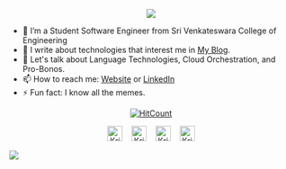 <p align="center"><img src="https://i.imgur.com/A6bWGFl.gif"/></p>

- 🔭 I’m a Student Software Engineer from Sri Venkateswara College of Engineering
- 👯 I write about technologies that interest me in [My Blog](https://thekrishna.in/blogs).
- 💬 Let's talk about Language Technologies, Cloud Orchestration, and Pro-Bonos.
- 📫 How to reach me: [Website](https://thekrishna.in/) or [LinkedIn](https://linkedin.com/in/krishnaalagiri/)
- ⚡ Fun fact: I know all the memes.
<!-- footer --!>
<p align="center"><a href="http://hits.dwyl.com/K-Kraken/K-Kraken"><img src="http://hits.dwyl.com/K-Kraken/K-Kraken.svg" alt="HitCount"></a></p>
<p align="center">
    <a id="GitHub" href="https://github.com/K-Kraken/"><img width="27px" src="https://thekrishna.in/K-Kraken/img/gh.png" alt="Krishnakanth Alagiri - GitHub" /></a>
    &nbsp;&nbsp;     
    <a id="LinkedIn" href="https://linkedin.com/in/krishnaalagiri/"><img width="27px" src="https://thekrishna.in/K-Kraken/img/linkedin.png" alt="Krishnakanth Alagiri - LinkedIn" /></a> 
    &nbsp;&nbsp;
    <a id="Website" href="https://thekrishna.in/"><img width="27px" src="https://thekrishna.in/K-Kraken/img/web.png" alt="Krishnakanth Alagiri - Website" /></a>
    &nbsp;&nbsp;
   <a id="Mail" href="mailto:krishna.alagiri03@gmail.com"><img width="27px" src="https://thekrishna.in/K-Kraken/img/mail.png?" alt="Krishnakanth Alagiri - Mail"/></a>
</p>
<img src="https://imgur.com/HnBVMw5.png"/>
